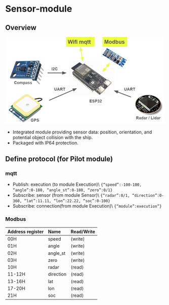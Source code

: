 # Sensor-module
## Overview

![Image](Image/sensor_system.jpg)

- Integrated module providing sensor data: position, orientation, and potential object collision with the ship.
- Packaged with IP64 protection.

## Define protocol (for Pilot module)
### mqtt
- Publish: execution (to module Execution)\\
  `{“speed”:-100-100, “angle”:0-180, “angle_st”:0-180, “zero”:0/1}`
- Subscribe: sensor (from module Sensor)\\
`{“radar”:0/1, “direction”:0-360, “lat”:11.11, “lon”:22.22, “soc”:0-100}`
- Subscribe: connection(from module Execution)\\
`{“module”:execution”}`
### Modbus
| **Address register** |  **Name**  | **Read/Write** |
|:---------------------|:-----------|:---------------|
|          00H         |  speed		  |    (write)     |
|          01H         |  angle		  |    (write)     |
|          02H         |  angle_st	|    (write)     |
|          03H         |  zero		  |    (write)     |
|          10H         |  radar		  |    (read)      |
|        11-12H        |  direction |    (read)      |
|        13-16H        |  lat			  |    (read)      |
|        17-20H        |  lon			  |    (read)      |
|          21H         |  soc			  |    (read)      |
